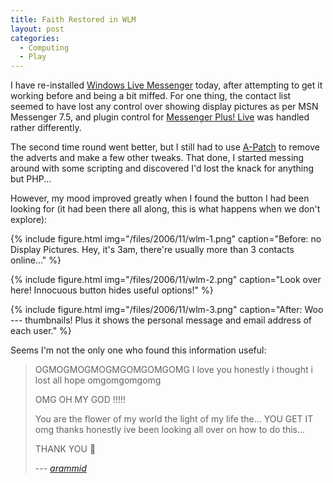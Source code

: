 ```yaml
---
title: Faith Restored in WLM
layout: post
categories:
  - Computing
  - Play
---
```

I have re-installed [Windows Live Messenger](http://get.live.com/messenger/overview) today, after attempting to get it working before and being a bit miffed. For one thing, the contact list seemed to have lost any control over showing display pictures as per MSN Messenger 7.5, and plugin control for [Messenger Plus! Live](http://msgpluslive.net) was handled rather differently.

The second time round went better, but I still had to use [A-Patch](http://apatch.org) to remove the adverts and make a few other tweaks. That done, I started messing around with some scripting and discovered I'd lost the knack for anything but PHP...

However, my mood improved greatly when I found the button I had been looking for (it had been there all along, this is what happens when we don't explore):

{% include figure.html img="/files/2006/11/wlm-1.png" caption="Before: no Display Pictures. Hey, it's 3am, there're usually more than 3 contacts online..." %}

{% include figure.html img="/files/2006/11/wlm-2.png" caption="Look over here! Innocuous button hides useful options!" %}

{% include figure.html img="/files/2006/11/wlm-3.png" caption="After: Woo --- thumbnails! Plus it shows the personal message and email address of each user." %}

Seems I'm not the only one who found this information useful:

> OGMOGMOGMOGMGOMGOMGOMG
> I love you
> honestly
> i thought i lost all hope
> omgomgomgomg
>
> OMG
> OH MY GOD
> !!!!!
>
> You are the flower of my world the light of my life the...
> YOU GET IT
> omg
> thanks honestly
> ive been looking all over on how to do this...
>
> THANK YOU 🙂
>
> --- <cite><a href="http://msghelp.net/showthread.php?tid=65054&pid=715292#pid715292">arammid</a></cite>
